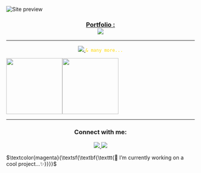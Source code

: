 ![Site preview](https://iili.io/JTyJ444.png)

<h3 align="center">
  <a href="https://imedcherfaoui.com">Portfolio : </a><br />
  <img src="https://skillicons.dev/icons?i=vscode" />
</h3>
<hr />
<p align="center">
  <a href="https://imedcherfaoui.com">
    <img src="https://skillicons.dev/icons?i=js,ts,html,css,react,nextjs,firebase,nodejs,express,py,tailwind" />
  </a>
  <code style="color : gold">& many more...</code>
</p>

<div style="display: flex; width: 100%;" align="center">
  <a>
    <img height="150" src="https://github-readme-stats.vercel.app/api?username=imedcherfaoui&show_icons=true&theme=radical" />
  </a>
  <a>
    <img height="150" src="https://github-readme-stats.vercel.app/api/top-langs/?username=imedcherfaoui&layout=compact" />
  </a>
</div>


<hr/>
<h3 align="center">Connect with me:</h3>

<p align="center">
  <a href="https://www.linkedin.com/in/cherfaoui-imededdine/">
    <img src="https://skillicons.dev/icons?i=linkedin" />
  </a>
  <a href="https://www.instagram.com/imedoari.jpg/">
    <img src="https://skillicons.dev/icons?i=instagram" />
  </a>
</p>


$\textcolor{magenta}{\textsf{\textbf{\texttt{🔭 I’m currently working on a cool project...✨}}}}$
